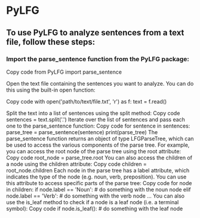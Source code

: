 # PyLFG

## To use PyLFG to analyze sentences from a text file, follow these steps:

### Import the parse_sentence function from the PyLFG package:

Copy code
from PyLFG import parse_sentence

Open the text file containing the sentences you want to analyze. You can do this using the built-in open function:

Copy code
with open('path/to/text/file.txt', 'r') as f:
    text = f.read()

Split the text into a list of sentences using the split method:
Copy code
sentences = text.split('.')
Iterate over the list of sentences and pass each one to the parse_sentence function:
Copy code
for sentence in sentences:
    parse_tree = parse_sentence(sentence)
    print(parse_tree)
The parse_sentence function returns an object of type LFGParseTree, which can be used to access the various components of the parse tree. For example, you can access the root node of the parse tree using the root attribute:
Copy code
root_node = parse_tree.root
You can also access the children of a node using the children attribute:
Copy code
children = root_node.children
Each node in the parse tree has a label attribute, which indicates the type of the node (e.g. noun, verb, preposition). You can use this attribute to access specific parts of the parse tree:
Copy code
for node in children:
    if node.label == 'Noun':
        # do something with the noun node
    elif node.label == 'Verb':
        # do something with the verb node
    ...
You can also use the is_leaf method to check if a node is a leaf node (i.e. a terminal symbol):
Copy code
if node.is_leaf():
    # do something with the leaf node

